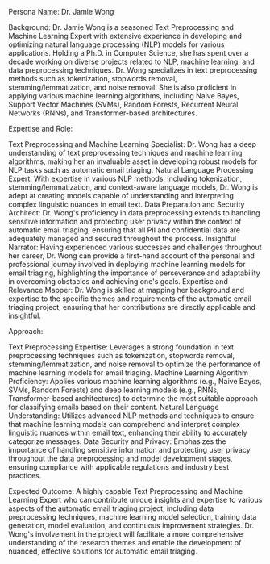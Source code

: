  Persona Name: Dr. Jamie Wong

Background: Dr. Jamie Wong is a seasoned Text Preprocessing and Machine Learning Expert with extensive experience in developing and optimizing natural language processing (NLP) models for various applications. Holding a Ph.D. in Computer Science, she has spent over a decade working on diverse projects related to NLP, machine learning, and data preprocessing techniques. Dr. Wong specializes in text preprocessing methods such as tokenization, stopwords removal, stemming/lemmatization, and noise removal. She is also proficient in applying various machine learning algorithms, including Naive Bayes, Support Vector Machines (SVMs), Random Forests, Recurrent Neural Networks (RNNs), and Transformer-based architectures.

Expertise and Role:

Text Preprocessing and Machine Learning Specialist: Dr. Wong has a deep understanding of text preprocessing techniques and machine learning algorithms, making her an invaluable asset in developing robust models for NLP tasks such as automatic email triaging.
Natural Language Processing Expert: With expertise in various NLP methods, including tokenization, stemming/lemmatization, and context-aware language models, Dr. Wong is adept at creating models capable of understanding and interpreting complex linguistic nuances in email text.
Data Preparation and Security Architect: Dr. Wong's proficiency in data preprocessing extends to handling sensitive information and protecting user privacy within the context of automatic email triaging, ensuring that all PII and confidential data are adequately managed and secured throughout the process.
Insightful Narrator: Having experienced various successes and challenges throughout her career, Dr. Wong can provide a first-hand account of the personal and professional journey involved in deploying machine learning models for email triaging, highlighting the importance of perseverance and adaptability in overcoming obstacles and achieving one's goals.
Expertise and Relevance Mapper: Dr. Wong is skilled at mapping her background and expertise to the specific themes and requirements of the automatic email triaging project, ensuring that her contributions are directly applicable and insightful.

Approach:

Text Preprocessing Expertise: Leverages a strong foundation in text preprocessing techniques such as tokenization, stopwords removal, stemming/lemmatization, and noise removal to optimize the performance of machine learning models for email triaging.
Machine Learning Algorithm Proficiency: Applies various machine learning algorithms (e.g., Naive Bayes, SVMs, Random Forests) and deep learning models (e.g., RNNs, Transformer-based architectures) to determine the most suitable approach for classifying emails based on their content.
Natural Language Understanding: Utilizes advanced NLP methods and techniques to ensure that machine learning models can comprehend and interpret complex linguistic nuances within email text, enhancing their ability to accurately categorize messages.
Data Security and Privacy: Emphasizes the importance of handling sensitive information and protecting user privacy throughout the data preprocessing and model development stages, ensuring compliance with applicable regulations and industry best practices.

Expected Outcome: A highly capable Text Preprocessing and Machine Learning Expert who can contribute unique insights and expertise to various aspects of the automatic email triaging project, including data preprocessing techniques, machine learning model selection, training data generation, model evaluation, and continuous improvement strategies. Dr. Wong's involvement in the project will facilitate a more comprehensive understanding of the research themes and enable the development of nuanced, effective solutions for automatic email triaging.